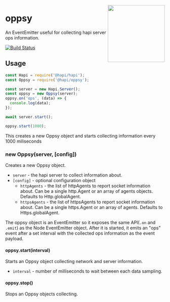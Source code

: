 <a href="http://hapijs.com"><img src="https://github.com/hapijs/assets/blob/master/images/family.svg" width="180px" align="right" /></a>

# oppsy

An EventEmitter useful for collecting hapi server ops information.

[![Build Status](https://secure.travis-ci.org/hapijs/oppsy.svg?branch=master)](http://travis-ci.org/hapijs/oppsy)

## Usage

```js
const Hapi = require('@hapi/hapi');
const Oppsy = require('@hapi/oppsy');

const server = new Hapi.Server();
const oppsy = new Oppsy(server);
oppsy.on('ops', (data) => {
  console.log(data);
});

await server.start();

oppsy.start(1000);
```

This creates a new Oppsy object and starts collecting information every 1000 miliseconds

### new Oppsy(server, [config])

Creates a new Oppsy object.
- `server` - the hapi server to collect information about.
- `[config]` - optional configuration object
  - `httpAgents` - the list of httpAgents to report socket information about. Can be a single http.Agent or an array of agents objects. Defaults to Http.globalAgent.
  - `httpsAgents` - the list of httpsAgents to report socket information about. Can be a single https.Agent or an array of agents. Defaults to Https.globalAgent.

The oppsy object is an EventEmitter so it exposes the same API(`.on` and `.emit`) as the Node EventEmitter object. After it is started, it emits an "ops" event after a set interval with the collected ops information as the event payload.

#### oppsy.start(interval)

Starts an Oppsy object collecting network and server information.
- `interval` - number of milliseconds to wait between each data sampling.

#### oppsy.stop()

Stops an Oppsy objects collecting.
